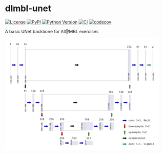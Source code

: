 # dlmbl-unet

[![License](https://img.shields.io/pypi/l/dlmbl-unet.svg?color=green)](https://github.com/dlmbl/dlmbl-unet/raw/main/LICENSE)
[![PyPI](https://img.shields.io/pypi/v/dlmbl-unet.svg?color=green)](https://pypi.org/project/dlmbl-unet)
[![Python Version](https://img.shields.io/pypi/pyversions/dlmbl-unet.svg?color=green)](https://python.org)
[![CI](https://github.com/dlmbl/dlmbl-unet/actions/workflows/ci.yml/badge.svg)](https://github.com/dlmbl/dlmbl-unet/actions/workflows/ci.yml)
[![codecov](https://codecov.io/gh/dlmbl/dlmbl-unet/branch/main/graph/badge.svg)](https://codecov.io/gh/dlmbl/dlmbl-unet)

A basic UNet backbone for AI@MBL exercises

![Illustration of UNet architecture](static/unet.png)
